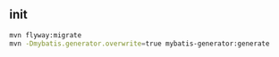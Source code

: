 ## init

```bash
mvn flyway:migrate
mvn -Dmybatis.generator.overwrite=true mybatis-generator:generate
```